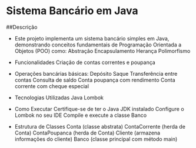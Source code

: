 # Sistema Bancário em Java

##Descrição
- Este projeto implementa um sistema bancário simples em Java, demonstrando conceitos fundamentais de Programação Orientada a Objetos (POO) como:
Abstração
Encapsulamento
Herança
Polimorfismo

- Funcionalidades
Criação de contas correntes e poupança

- Operações bancárias básicas:
Depósito
Saque
Transferência entre contas
Consulta de saldo
Conta poupança com rendimento
Conta corrente com cheque especial

- Tecnologias Utilizadas
Java
Lombok

- Como Executar
Certifique-se de ter o Java JDK instalado
Configure o Lombok no seu IDE
Compile e execute a classe Banco

- Estrutura de Classes
Conta (classe abstrata)
ContaCorrente (herda de Conta)
ContaPoupanca (herda de Conta)
Cliente (armazena informações do cliente)
Banco (classe principal com método main)
